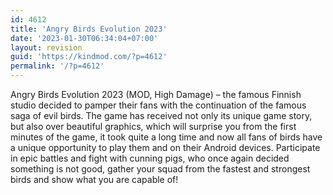 ```yaml
---
id: 4612
title: 'Angry Birds Evolution 2023'
date: '2023-01-30T06:34:04+07:00'
layout: revision
guid: 'https://kindmod.com/?p=4612'
permalink: '/?p=4612'
---
```


Angry Birds Evolution 2023 (MOD, High Damage) – the famous Finnish studio decided to pamper their fans with the continuation of the famous saga of evil birds. The game has received not only its unique game story, but also over beautiful graphics, which will surprise you from the first minutes of the game, it took quite a long time and now all fans of birds have a unique opportunity to play them and on their Android devices. Participate in epic battles and fight with cunning pigs, who once again decided something is not good, gather your squad from the fastest and strongest birds and show what you are capable of!